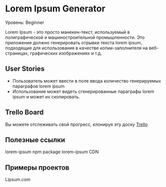 # Lorem Ipsum Generator

Уровень: Beginner

Lorem Ipsum - это просто манекен-текст, используемый в полиграфической и машиностроительной промышленности. Это приложение должно генерировать отрывки текста lorem ipsum, подходящие для использования в качестве копии-заполнителя на веб-страницах, графических изображениях и т.д.

## User Stories

- Пользователь может ввести в поле ввода количество генерируемых параграфов lorem ipsum
- Использование может видеть сгенерированные параграфы lorem ipsum и может их скопировать.

## Trello Board

Вы можете отслеживать свой прогресс, клонируя эту доску [Trello](https://trello.com/b/T0xA0Glj/lorem-ipsum-generator)

## Полезные ссылки 

lorem-ipsum npm package
lorem-ipsum CDN

## Примеры проектов

Lipsum.com

